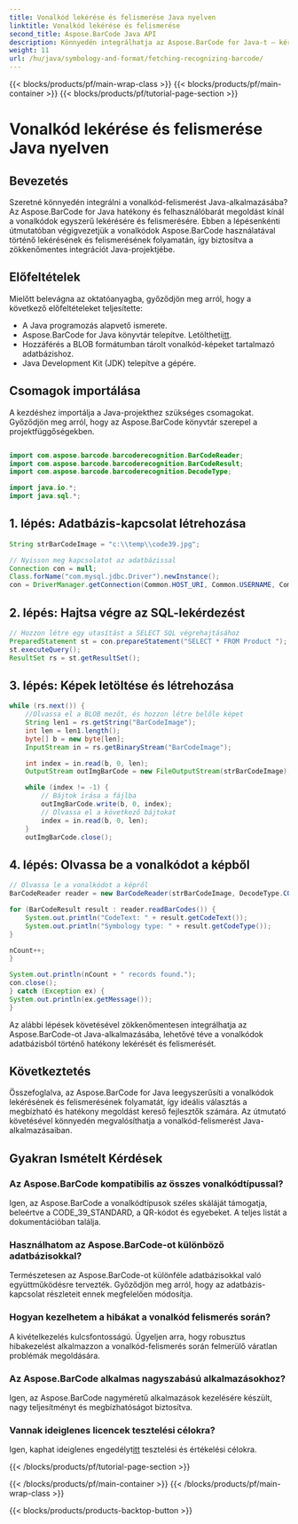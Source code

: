 ```yaml
---
title: Vonalkód lekérése és felismerése Java nyelven
linktitle: Vonalkód lekérése és felismerése
second_title: Aspose.BarCode Java API
description: Könnyedén integrálhatja az Aspose.BarCode for Java-t – kérheti le és ismerheti fel a vonalkódokat egy adatbázisból. Töltse le most a zökkenőmentes vonalkód-integrációs élményért.
weight: 11
url: /hu/java/symbology-and-format/fetching-recognizing-barcode/
---
```


{{< blocks/products/pf/main-wrap-class >}}
{{< blocks/products/pf/main-container >}}
{{< blocks/products/pf/tutorial-page-section >}}

# Vonalkód lekérése és felismerése Java nyelven


## Bevezetés

Szeretné könnyedén integrálni a vonalkód-felismerést Java-alkalmazásába? Az Aspose.BarCode for Java hatékony és felhasználóbarát megoldást kínál a vonalkódok egyszerű lekérésére és felismerésére. Ebben a lépésenkénti útmutatóban végigvezetjük a vonalkódok Aspose.BarCode használatával történő lekérésének és felismerésének folyamatán, így biztosítva a zökkenőmentes integrációt Java-projektjébe.

## Előfeltételek

Mielőtt belevágna az oktatóanyagba, győződjön meg arról, hogy a következő előfeltételeket teljesítette:

- A Java programozás alapvető ismerete.
-  Aspose.BarCode for Java könyvtár telepítve. Letöltheti[itt](https://releases.aspose.com/barcode/java/).
- Hozzáférés a BLOB formátumban tárolt vonalkód-képeket tartalmazó adatbázishoz.
- Java Development Kit (JDK) telepítve a gépére.

## Csomagok importálása

A kezdéshez importálja a Java-projekthez szükséges csomagokat. Győződjön meg arról, hogy az Aspose.BarCode könyvtár szerepel a projektfüggőségekben.

```java

import com.aspose.barcode.barcoderecognition.BarCodeReader;
import com.aspose.barcode.barcoderecognition.BarCodeResult;
import com.aspose.barcode.barcoderecognition.DecodeType;

import java.io.*;
import java.sql.*;
```

## 1. lépés: Adatbázis-kapcsolat létrehozása

```java
String strBarCodeImage = "c:\\temp\\code39.jpg";

// Nyisson meg kapcsolatot az adatbázissal
Connection con = null;
Class.forName("com.mysql.jdbc.Driver").newInstance();
con = DriverManager.getConnection(Common.HOST_URI, Common.USERNAME, Common.PASSWORD);
```

## 2. lépés: Hajtsa végre az SQL-lekérdezést

```java
// Hozzon létre egy utasítást a SELECT SQL végrehajtásához
PreparedStatement st = con.prepareStatement("SELECT * FROM Product ");
st.executeQuery();
ResultSet rs = st.getResultSet();
```

## 3. lépés: Képek letöltése és létrehozása

```java
while (rs.next()) {
    //Olvassa el a BLOB mezőt, és hozzon létre belőle képet
    String len1 = rs.getString("BarCodeImage");
    int len = len1.length();
    byte[] b = new byte[len];
    InputStream in = rs.getBinaryStream("BarCodeImage");

    int index = in.read(b, 0, len);
    OutputStream outImgBarCode = new FileOutputStream(strBarCodeImage);

    while (index != -1) {
        // Bájtok írása a fájlba
        outImgBarCode.write(b, 0, index);
        // Olvassa el a következő bájtokat
        index = in.read(b, 0, len);
    }
    outImgBarCode.close();
```

## 4. lépés: Olvassa be a vonalkódot a képből

```java
// Olvassa le a vonalkódot a képről
BarCodeReader reader = new BarCodeReader(strBarCodeImage, DecodeType.CODE_39_STANDARD);

for (BarCodeResult result : reader.readBarCodes()) {
    System.out.println("CodeText: " + result.getCodeText());
    System.out.println("Symbology type: " + result.getCodeType());
}

nCount++;
}

System.out.println(nCount + " records found.");
con.close();
} catch (Exception ex) {
System.out.println(ex.getMessage());
}
```

Az alábbi lépések követésével zökkenőmentesen integrálhatja az Aspose.BarCode-ot Java-alkalmazásába, lehetővé téve a vonalkódok adatbázisból történő hatékony lekérését és felismerését.

## Következtetés

Összefoglalva, az Aspose.BarCode for Java leegyszerűsíti a vonalkódok lekérésének és felismerésének folyamatát, így ideális választás a megbízható és hatékony megoldást kereső fejlesztők számára. Az útmutató követésével könnyedén megvalósíthatja a vonalkód-felismerést Java-alkalmazásaiban.

## Gyakran Ismételt Kérdések

### Az Aspose.BarCode kompatibilis az összes vonalkódtípussal?
Igen, az Aspose.BarCode a vonalkódtípusok széles skáláját támogatja, beleértve a CODE_39_STANDARD, a QR-kódot és egyebeket. A teljes listát a dokumentációban találja.

### Használhatom az Aspose.BarCode-ot különböző adatbázisokkal?
Természetesen az Aspose.BarCode-ot különféle adatbázisokkal való együttműködésre tervezték. Győződjön meg arról, hogy az adatbázis-kapcsolat részleteit ennek megfelelően módosítja.

### Hogyan kezelhetem a hibákat a vonalkód felismerés során?
A kivételkezelés kulcsfontosságú. Ügyeljen arra, hogy robusztus hibakezelést alkalmazzon a vonalkód-felismerés során felmerülő váratlan problémák megoldására.

### Az Aspose.BarCode alkalmas nagyszabású alkalmazásokhoz?
Igen, az Aspose.BarCode nagyméretű alkalmazások kezelésére készült, nagy teljesítményt és megbízhatóságot biztosítva.

### Vannak ideiglenes licencek tesztelési célokra?
 Igen, kaphat ideiglenes engedélyt[itt](https://purchase.aspose.com/temporary-license/) tesztelési és értékelési célokra.

{{< /blocks/products/pf/tutorial-page-section >}}

{{< /blocks/products/pf/main-container >}}
{{< /blocks/products/pf/main-wrap-class >}}

{{< blocks/products/products-backtop-button >}}

